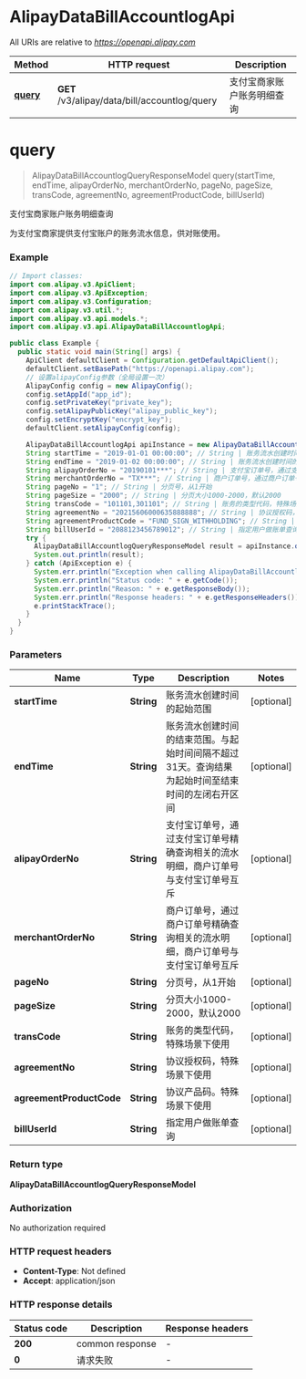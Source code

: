 # AlipayDataBillAccountlogApi

All URIs are relative to *https://openapi.alipay.com*

| Method | HTTP request | Description |
|------------- | ------------- | -------------|
| [**query**](AlipayDataBillAccountlogApi.md#query) | **GET** /v3/alipay/data/bill/accountlog/query | 支付宝商家账户账务明细查询 |


<a name="query"></a>
# **query**
> AlipayDataBillAccountlogQueryResponseModel query(startTime, endTime, alipayOrderNo, merchantOrderNo, pageNo, pageSize, transCode, agreementNo, agreementProductCode, billUserId)

支付宝商家账户账务明细查询

为支付宝商家提供支付宝账户的账务流水信息，供对账使用。

### Example
```java
// Import classes:
import com.alipay.v3.ApiClient;
import com.alipay.v3.ApiException;
import com.alipay.v3.Configuration;
import com.alipay.v3.util.*;
import com.alipay.v3.api.models.*;
import com.alipay.v3.api.AlipayDataBillAccountlogApi;

public class Example {
  public static void main(String[] args) {
    ApiClient defaultClient = Configuration.getDefaultApiClient();
    defaultClient.setBasePath("https://openapi.alipay.com");
    // 设置alipayConfig参数（全局设置一次）
    AlipayConfig config = new AlipayConfig();
    config.setAppId("app_id");
    config.setPrivateKey("private_key");
    config.setAlipayPublicKey("alipay_public_key");
    config.setEncryptKey("encrypt_key");
    defaultClient.setAlipayConfig(config);

    AlipayDataBillAccountlogApi apiInstance = new AlipayDataBillAccountlogApi(defaultClient);
    String startTime = "2019-01-01 00:00:00"; // String | 账务流水创建时间的起始范围
    String endTime = "2019-01-02 00:00:00"; // String | 账务流水创建时间的结束范围。与起始时间间隔不超过31天。查询结果为起始时间至结束时间的左闭右开区间
    String alipayOrderNo = "20190101***"; // String | 支付宝订单号，通过支付宝订单号精确查询相关的流水明细，商户订单号与支付宝订单号互斥
    String merchantOrderNo = "TX***"; // String | 商户订单号，通过商户订单号精确查询相关的流水明细，商户订单号与支付宝订单号互斥
    String pageNo = "1"; // String | 分页号，从1开始
    String pageSize = "2000"; // String | 分页大小1000-2000，默认2000
    String transCode = "101101,301101"; // String | 账务的类型代码，特殊场景下使用
    String agreementNo = "20215606000635888888"; // String | 协议授权码，特殊场景下使用
    String agreementProductCode = "FUND_SIGN_WITHHOLDING"; // String | 协议产品码。特殊场景下使用
    String billUserId = "2088123456789012"; // String | 指定用户做账单查询
    try {
      AlipayDataBillAccountlogQueryResponseModel result = apiInstance.query(startTime, endTime, alipayOrderNo, merchantOrderNo, pageNo, pageSize, transCode, agreementNo, agreementProductCode, billUserId);
      System.out.println(result);
    } catch (ApiException e) {
      System.err.println("Exception when calling AlipayDataBillAccountlogApi#query");
      System.err.println("Status code: " + e.getCode());
      System.err.println("Reason: " + e.getResponseBody());
      System.err.println("Response headers: " + e.getResponseHeaders());
      e.printStackTrace();
    }
  }
}
```

### Parameters

| Name | Type | Description  | Notes |
|------------- | ------------- | ------------- | -------------|
| **startTime** | **String**| 账务流水创建时间的起始范围 | [optional] |
| **endTime** | **String**| 账务流水创建时间的结束范围。与起始时间间隔不超过31天。查询结果为起始时间至结束时间的左闭右开区间 | [optional] |
| **alipayOrderNo** | **String**| 支付宝订单号，通过支付宝订单号精确查询相关的流水明细，商户订单号与支付宝订单号互斥 | [optional] |
| **merchantOrderNo** | **String**| 商户订单号，通过商户订单号精确查询相关的流水明细，商户订单号与支付宝订单号互斥 | [optional] |
| **pageNo** | **String**| 分页号，从1开始 | [optional] |
| **pageSize** | **String**| 分页大小1000-2000，默认2000 | [optional] |
| **transCode** | **String**| 账务的类型代码，特殊场景下使用 | [optional] |
| **agreementNo** | **String**| 协议授权码，特殊场景下使用 | [optional] |
| **agreementProductCode** | **String**| 协议产品码。特殊场景下使用 | [optional] |
| **billUserId** | **String**| 指定用户做账单查询 | [optional] |

### Return type

**AlipayDataBillAccountlogQueryResponseModel**

### Authorization

No authorization required

### HTTP request headers

 - **Content-Type**: Not defined
 - **Accept**: application/json

### HTTP response details
| Status code | Description | Response headers |
|-------------|-------------|------------------|
| **200** | common response |  -  |
| **0** | 请求失败 |  -  |


